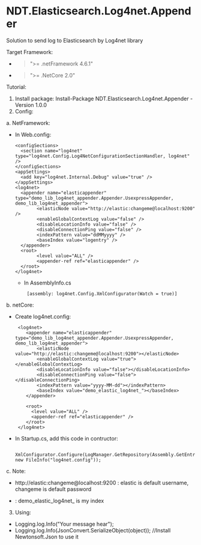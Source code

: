 # NDT.Elasticsearch.Log4net.Appender
Solution to send log to Elasticsearch by Log4net library

Target Framework:
  - > ">= .netFramework 4.6.1"
  - > ">= .NetCore 2.0"
  
Tutorial:
1. Install package: Install-Package NDT.Elasticsearch.Log4net.Appender -Version 1.0.0
2. Config:
    
 a. NetFramework:
    
  - In Web.config:
    
        <configSections>
          <section name="log4net" type="log4net.Config.Log4NetConfigurationSectionHandler, log4net" />
        </configSections>
        <appSettings>
          <add key="log4net.Internal.Debug" value="true" />
        </appSettings>
        <log4net>
          <appender name="elasticappender" type="demo_lib_log4net_appender.Appender.UsexpressAppender, demo_lib_log4net_appender">
                <elasticNode value="http://elastic:changeme@localhost:9200" />
                <enableGlobalContextLog value="false" />
                <disableLocationInfo value="false" />
                <disableConnectionPing value="false" />
                <indexPattern value="ddMMyyyy" />
                <baseIndex value="logentry" />
          </appender>
          <root>
                <level value="ALL" />
                <appender-ref ref="elasticappender" />
          </root>
        </log4net>
      
     - In AssemblyInfo.cs
      	
            [assembly: log4net.Config.XmlConfigurator(Watch = true)]
    
b. netCore:
    
  - Create log4net.config:
     
         <log4net>
            <appender name="elasticappender" type="demo_lib_log4net_appender.Appender.UsexpressAppender, demo_lib_log4net_appender">
                <elasticNode value="http://elastic:changeme@localhost:9200"></elasticNode>
                <enableGlobalContextLog value="true"></enableGlobalContextLog>
                <disableLocationInfo value="false"></disableLocationInfo>
                <disableConnectionPing value="false"></disableConnectionPing>
                <indexPattern value="yyyy-MM-dd"></indexPattern>
                <baseIndex value="demo_elastic_log4net_"></baseIndex>
            </appender>

            <root>
              <level value="ALL" />
              <appender-ref ref="elasticappender" />
            </root>
         </log4net>
     
  - In Startup.cs, add this code in contructor:
     
          XmlConfigurator.Configure(LogManager.GetRepository(Assembly.GetEntryAssembly()), new FileInfo("log4net.config"));
          
 c. Note:
    
   - http://elastic:changeme@localhost:9200 : elastic is default username, changeme is default password
     
   - <baseIndex value="demo_elastic_log4net_"></baseIndex> : demo_elastic_log4net_ is my index
     
3. Using:

  - Logging.log.Info("Your message hear");
  - Logging.log.Info(JsonConvert.SerializeObject(object)); //Install Newtonsoft.Json to use it
       
       
